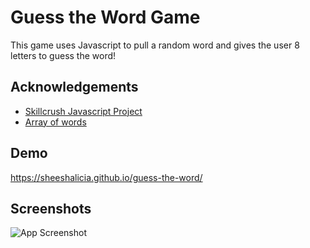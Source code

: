 
# Guess the Word Game

This game uses Javascript to pull a random word and gives the user 8 letters to guess the word! 

## Acknowledgements

 - [Skillcrush Javascript Project](https://skillcrush.com)
 - [Array of words](https://gist.githubusercontent.com/skillcrush-curriculum/7061f1d4d3d5bfe47efbfbcfe42bf57e/raw/5ffc447694486e7dea686f34a6c085ae371b43fe/words.txt)

  
## Demo

https://sheeshalicia.github.io/guess-the-word/
  
## Screenshots

![App Screenshot](https://aliciacoombes.com/img/guess-the-word-thumbnail-950x550.png)

  